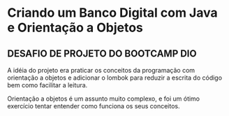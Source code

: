 

# Criando um Banco Digital com Java e Orientação a Objetos

## DESAFIO DE PROJETO DO BOOTCAMP DIO



A idéia do projeto era praticar os conceitos da programação com orientação a objetos e adicionar o lombok para reduzir a escrita do código bem como facilitar a leitura.

Orientação a objetos é um assunto muito complexo, e foi um ótimo exercício tentar entender como funciona os seus conceitos.